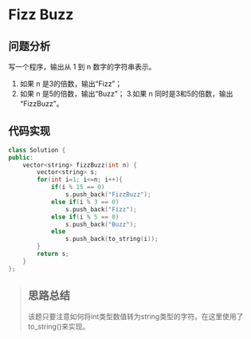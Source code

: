 # Fizz Buzz
## 问题分析
写一个程序，输出从 1 到 n 数字的字符串表示。
1. 如果 n 是3的倍数，输出“Fizz”；
2. 如果 n 是5的倍数，输出“Buzz”；
3.如果 n 同时是3和5的倍数，输出 “FizzBuzz”。
## 代码实现
```cpp
class Solution {
public:
    vector<string> fizzBuzz(int n) {
        vector<string> s;
        for(int i=1; i<=n; i++){
            if(i % 15 == 0)
                s.push_back("FizzBuzz");
            else if(i % 3 == 0)
                s.push_back("Fizz");
            else if(i % 5 == 0)
                s.push_back("Buzz");
            else
                s.push_back(to_string(i));
        }
        return s;
    }
};
```
>## 思路总结
>该题只要注意如何将int类型数值转为string类型的字符。在这里使用了to_string()来实现。
